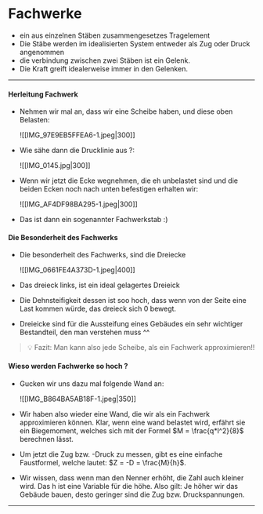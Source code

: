 # Fachwerke
- ein aus einzelnen Stäben zusammengesetzes Tragelement
- Die Stäbe werden im idealisierten System entweder als Zug oder Druck angenommen
- die verbindung zwischen zwei Stäben ist ein Gelenk.
- Die Kraft greift idealerweise immer in den Gelenken.

---

#### Herleitung Fachwerk
- Nehmen wir mal an, dass wir eine Scheibe haben, und diese oben Belasten:

	![[IMG_97E9EB5FFEA6-1.jpeg|300]]

- Wie sähe dann die Drucklinie aus ?:

	![[IMG_0145.jpg|300]]

- Wenn wir jetzt die Ecke wegnehmen, die eh unbelastet sind und die beiden Ecken noch nach unten befestigen erhalten wir:

	![[IMG_AF4DF98BA295-1.jpeg|300]]

- Das ist dann ein sogenannter Fachwerkstab :)


#### Die Besonderheit des Fachwerks
- Die besonderheit des Fachwerks, sind die Dreiecke

	![[IMG_0661FE4A373D-1.jpeg|400]]

- Das dreieck links, ist ein ideal gelagertes Dreieick
- Die Dehnsteifigkeit dessen ist soo hoch, dass wenn von der Seite eine Last kommen würde, das dreieck sich 0 bewegt.
- Dreieicke sind für die Aussteifung eines Gebäudes ein sehr wichtiger Bestandteil, den man verstehen muss ^^
>💡 Fazit: Man kann also jede Scheibe, als ein Fachwerk approximieren!!

#### Wieso werden Fachwerke so hoch ?

- Gucken wir uns dazu mal folgende Wand an:

	![[IMG_B864BA5AB18F-1.jpeg|350]]

- Wir haben also wieder eine Wand, die wir als ein Fachwerk approximieren können. Klar, wenn eine wand belastet wird, erfährt sie ein Biegemoment, welches sich mit der Formel $M = \frac{q*l^2}{8}$ berechnen lässt.
- Um jetzt die Zug bzw. -Druck zu messen, gibt es eine einfache Faustformel, welche lautet: $Z = -D = \frac{M}{h}$.
- Wir wissen, dass wenn man den Nenner erhöht, die Zahl auch kleiner wird. Das h ist eine Variable für die höhe. Also gilt: Je höher wir das Gebäude bauen, desto geringer sind die Zug bzw. Druckspannungen.

---